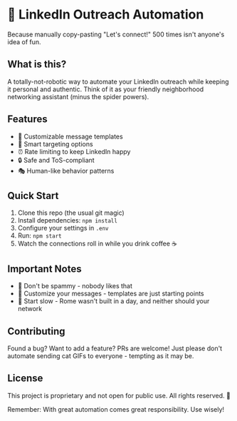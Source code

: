 # 🤖 LinkedIn Outreach Automation

Because manually copy-pasting "Let's connect!" 500 times isn't anyone's idea of fun.

## What is this?

A totally-not-robotic way to automate your LinkedIn outreach while keeping it personal and authentic. Think of it as your friendly neighborhood networking assistant (minus the spider powers).

## Features

- 📝 Customizable message templates
- 🎯 Smart targeting options
- ⏰ Rate limiting to keep LinkedIn happy
- 🔒 Safe and ToS-compliant
- 🎭 Human-like behavior patterns

## Quick Start

1. Clone this repo (the usual git magic)
2. Install dependencies: `npm install`
3. Configure your settings in `.env`
4. Run: `npm start`
5. Watch the connections roll in while you drink coffee ☕

## Important Notes

- 🚫 Don't be spammy - nobody likes that
- 🎨 Customize your messages - templates are just starting points
- 🐢 Start slow - Rome wasn't built in a day, and neither should your network

## Contributing

Found a bug? Want to add a feature? PRs are welcome! Just please don't automate sending cat GIFs to everyone - tempting as it may be.

## License

This project is proprietary and not open for public use. All rights reserved. 🚫

Remember: With great automation comes great responsibility. Use wisely!
